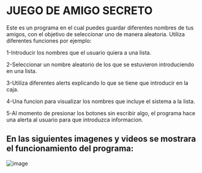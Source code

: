 <h1> JUEGO DE AMIGO SECRETO </h1>

Este es un programa en el cual puedes guardar diferentes nombres de tus amigos, con el objetivo de seleccionar uno de manera aleatoria.
Utiliza diferentes funciones por ejemplo:

1-Introducir los nombres que el usuario quiera a una lista.

2-Seleccionar un nombre aleatorio de los que se estuvieron introduciendo en una lista.

3-Utiliza diferentes alerts explicando lo que se tiene que introducir en la caja.

4-Una funcion para visualizar los nombres que incluye el sistema a la lista.

5-Al momento de presionar los botones sin escribir algo, el programa hace una alerta al usuario para que introduzca informacion.

<h2>En las siguientes imagenes y videos se mostrara el funcionamiento del programa:</h2>

![image](https://github.com/user-attachments/assets/db0a398f-3366-4a1b-b334-2e81dfed0647)

